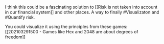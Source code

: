 I think this could be a fascinating solution to [[Risk is not taken into account in our financial system]] and other places. A way to finally #Visualizaton and #Quantify risk. 

You could visualize it using the principles from these games: [[202103291500 - Games like Hex and 2048 are about degrees of freedom]]